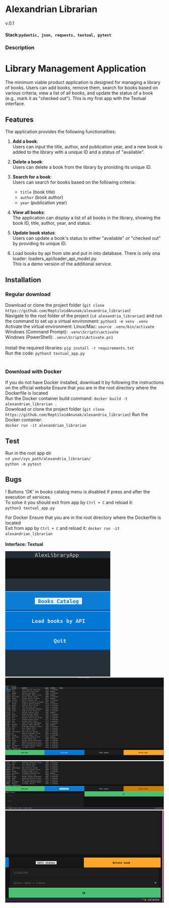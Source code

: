 # **Alexandrian Librarian**
v.0.1
#### Stack:`pydantic, json, requests, textual, pytest`

### **Description**

# Library Management Application

The minimum viable product application is designed for managing a library of books. Users can add books, remove them, search for books based on various criteria, view a list of all books, and update the status of a book (e.g., mark it as "checked out").
This is my first app with the Textual interface.

## Features

The application provides the following functionalities:

1. **Add a book**:  
   Users can input the title, author, and publication year, and a new book is added to the library with a unique ID and a status of "available".
   
2. **Delete a book**:  
   Users can delete a book from the library by providing its unique ID.

3. **Search for a book**:  
   Users can search for books based on the following criteria:
   - `title` (book title)
   - `author` (book author)
   - `year` (publication year)

4. **View all books**:  
   The application can display a list of all books in the library, showing the book ID, title, author, year, and status.

5. **Update book status**:  
   Users can update a book's status to either "available" or "checked out" by providing its unique ID.

6. Load books by api from site and put in into database. There is only ona loader: loaders_api/loader_api_model.py.<br>
This is a demo version of the additional service.

## Installation

### Regular download

Download or clone the project folder (`git clone https://github.com/ReptiloidAnunak/alexandria_librarian`)<br>
Navigate to the root folder of the project (`cd alexandria_librarian`) and run the command to set up a virtual environment: `python3 -m venv .venv`<br>
Activate the virtual environment:
    Linux/Mac: `source .venv/bin/activate`<br>
    Windows (Command Prompt): `.venv\Scripts\activate`<br>
    Windows (PowerShell): `.venv\Scripts\Activate.ps1`<br> <br>
Install the required libraries: `pip install -r requirements.txt`<br>
Run the code: `python3 textual_app.py` <br><br>

### Download with Docker 

If you do not have Docker installed, download it by following the instructions on the official website
Ensure that you are in the root directory where the Dockerfile is located<br>Run the Docker container build command: `docker build -t alexandrian_librarian .`
<br>Download or clone the project folder (`git clone https://github.com/ReptiloidAnunak/alexandria_librarian`)
Run the Docker container: <br>`docker run -it alexandrian_librarian`

## Test 
Run in the root app dir<br>
`cd your/sys_path/alexandria_librarian/`<br>
`python -m pytest`

## Bugs

! Buttons 'OK' in books catalog menu is disabled if press and after the execution of services.<br>
To solve it you should exit from app by `Ctrl + C` and reload it:<br>`python3 textual_app.py`

For Docker
Ensure that you are in the root directory where the Dockerfile is located<br>
Exit from app by `Ctrl + C` and reload it: 
`docker run -it alexandrian_librarian`<br><br>
**Interface: Textual**

![main_menu.png](screenshots/main_menu.png)
<br>
![books_catalog.png](screenshots/books_catalog.png)
<br>
![add_book.png](screenshots/add_book.png)
<br>
![del_book.png](screenshots/del_book.png)